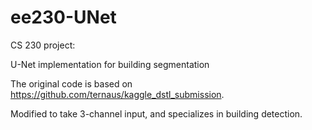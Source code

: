 # ee230-UNet
CS 230 project: 

U-Net implementation for building segmentation

The original code is based on https://github.com/ternaus/kaggle_dstl_submission. 

Modified to take 3-channel input, and specializes in building detection. 

